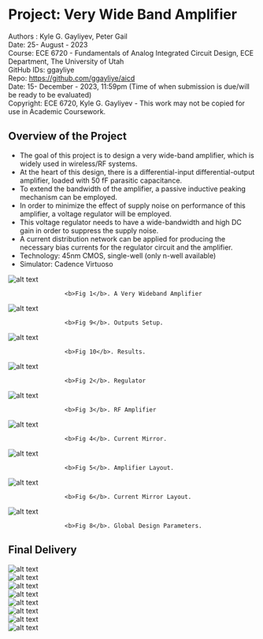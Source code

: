# Project: Very Wide Band Amplifier

Authors : Kyle G. Gayliyev, Peter Gail <br>
Date: 25- August - 2023<br>
Course: ECE 6720 - Fundamentals of Analog Integrated Circuit Design, ECE Department, The University of Utah<br>
GitHub IDs: ggayliye <br>
Repo: https://github.com/ggayliye/aicd <br>
Date: 15- December - 2023, 11:59pm (Time of when submission is due/will be ready to be evaluated)<br>
Copyright: ECE 6720, Kyle G. Gayliyev  - This work may not be copied for use in Academic Coursework.

## Overview of the Project
* The goal of this project is to design a very wide-band amplifier, which is widely used in
wireless/RF systems.
* At the heart of this design, there is a differential-input differential-output amplifier,
loaded with 50 fF parasitic capacitance.
* To extend the bandwidth of the amplifier, a passive inductive peaking mechanism can be employed.
* In order to minimize the effect of supply noise on performance of this amplifier, a voltage regulator
will be employed.
* This voltage regulator needs to have a wide-bandwidth and high DC gain in order to
suppress the supply noise.
* A current distribution network can be applied for producing the necessary bias currents for the
regulator circuit and the amplifier.
* Technology: 45nm CMOS, single-well (only n-well available) 
* Simulator: Cadence Virtuoso

![alt text](https://github.com/ggayliye/aicd/blob/main/CadencePics/1.jpg)

					<b>Fig 1</b>. A Very Wideband Amplifier  

![alt text](https://github.com/ggayliye/aicd/blob/main/CadencePics/9.jpg)

					<b>Fig 9</b>. Outputs Setup. 					
					
![alt text](https://github.com/ggayliye/aicd/blob/main/CadencePics/10.jpg)

					<b>Fig 10</b>. Results. 					

![alt text](https://github.com/ggayliye/aicd/blob/main/CadencePics/2.jpg)

					<b>Fig 2</b>. Regulator 

![alt text](https://github.com/ggayliye/aicd/blob/main/CadencePics/3.jpg)

					<b>Fig 3</b>. RF Amplifier 

![alt text](https://github.com/ggayliye/aicd/blob/main/CadencePics/4.jpg)

					<b>Fig 4</b>. Current Mirror. 

![alt text](https://github.com/ggayliye/aicd/blob/main/CadencePics/5.jpg)

					<b>Fig 5</b>. Amplifier Layout. 
					
![alt text](https://github.com/ggayliye/aicd/blob/main/CadencePics/6.jpg)

					<b>Fig 6</b>. Current Mirror Layout. 				
					
![alt text](https://github.com/ggayliye/aicd/blob/main/CadencePics/8.jpg)

					<b>Fig 8</b>. Global Design Parameters. 						
					
## Final Delivery 						
					
![alt text](https://github.com/ggayliye/aicd/blob/main/CadencePics/finalDeliver/1.jpg)			
![alt text](https://github.com/ggayliye/aicd/blob/main/CadencePics/finalDeliver/2.jpg)	
![alt text](https://github.com/ggayliye/aicd/blob/main/CadencePics/finalDeliver/3.jpg)	
![alt text](https://github.com/ggayliye/aicd/blob/main/CadencePics/finalDeliver/4.jpg)	
![alt text](https://github.com/ggayliye/aicd/blob/main/CadencePics/finalDeliver/5.jpg)	
![alt text](https://github.com/ggayliye/aicd/blob/main/CadencePics/finalDeliver/6.jpg)	
![alt text](https://github.com/ggayliye/aicd/blob/main/CadencePics/finalDeliver/7.jpg)	
![alt text](https://github.com/ggayliye/aicd/blob/main/CadencePics/finalDeliver/8.jpg)	


		
					
					